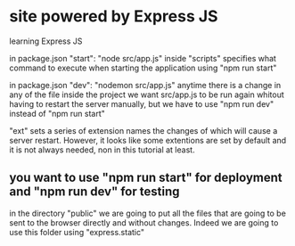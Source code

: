 # site powered by Express JS

learning Express JS

in package.json "start": "node src/app.js" inside "scripts" specifies what command to execute when starting the application using "npm run start"

in package.json "dev": "nodemon src/app.js" anytime there is a change in any of the file inside the project we want src/app.js to be run again whitout having to restart the server manually, but we have to use "npm run dev" instead of "npm run start"

"ext" sets a series of extension names the changes of which will cause a server restart. However, it looks like some extentions are set by default and it is not always needed, non in this tutorial at least.

you want to use "npm run start" for deployment and "npm run dev" for testing
------------------------------------------------------------------------------------------------------------
in the directory "public" we are going to put all the files that are going to be sent to the browser directly and without changes.
Indeed we are going to use this folder using "express.static"
